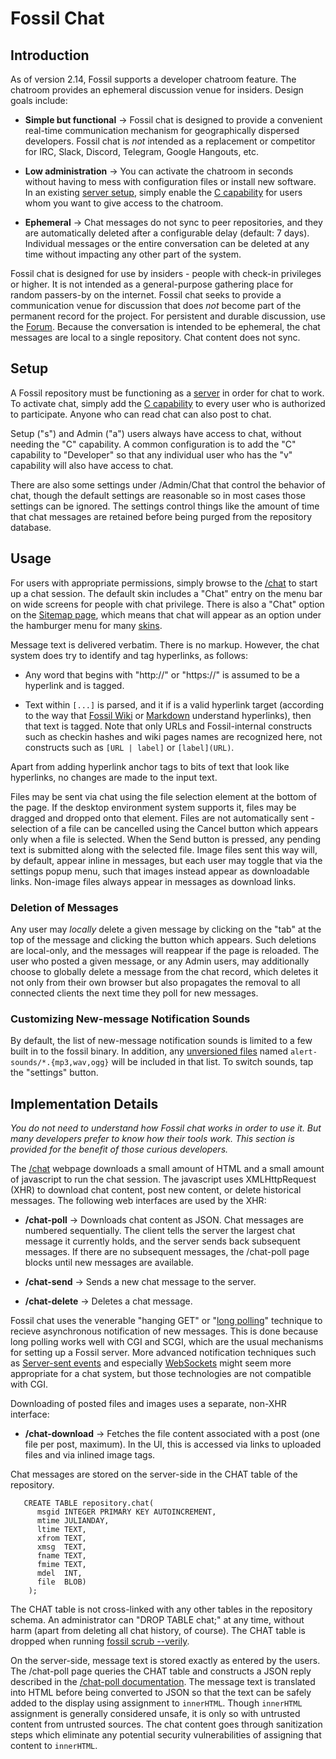 # Fossil Chat

## Introduction

As of version 2.14,
Fossil supports a developer chatroom feature.  The chatroom provides an
ephemeral discussion venue for insiders.  Design goals include:

  *  **Simple but functional** &rarr; Fossil chat is designed to provide a
     convenient real-time communication mechanism for geographically
     dispersed developers.  Fossil chat is *not* intended
     as a replacement or 
     competitor for IRC, Slack, Discord, Telegram, Google Hangouts, etc.

  *  **Low administration** &rarr;
     You can activate the chatroom in seconds without having to
     mess with configuration files or install new software.
     In an existing [server setup](./server/),
     simply enable the [C capability](/setup_ucap_list) for users
     whom you want to give access to the chatroom.

  *  **Ephemeral** &rarr;
     Chat messages do not sync to peer repositories, and they are
     automatically deleted after a configurable delay (default: 7 days).
     Individual messages or the entire conversation
     can be deleted at any time without impacting any other part
     of the system.

Fossil chat is designed for use by insiders - people with check-in
privileges or higher.  It is not intended as a general-purpose gathering
place for random passers-by on the internet. 
Fossil chat seeks to provide a communication venue for discussion
that does *not* become part of the permanent record for the project.
For persistent and durable discussion, use the [Forum](./forum.wiki).
Because the conversation is intended to be ephemeral, the chat messages
are local to a single repository.  Chat content does not sync.


## Setup

A Fossil repository must be functioning as a [server](./server/) in order
for chat to work.
To activate chat, simply add the [C capability](/setup_ucap_list)
to every user who is authorized to participate.  Anyone who can read chat
can also post to chat.

Setup ("s") and Admin ("a") users always have access to chat, without needing
the "C" capability.  A common configuration is to add the "C" capability
to "Developer" so that any individual user who has the "v" capability will
also have access to chat.

There are also some settings under /Admin/Chat that control the
behavior of chat, though the default settings are reasonable so in most
cases those settings can be ignored.  The settings control things like
the amount of time that chat messages are retained before being purged
from the repository database.

## Usage

For users with appropriate permissions, simply browse to the
[/chat](/help?cmd=/chat) to start up a chat session.  The default
skin includes a "Chat" entry on the menu bar on wide screens for
people with chat privilege.  There is also a "Chat" option on
the [Sitemap page](/sitemap), which means that chat will appear
as an option under the hamburger menu for many [skins](./customskin.md).

Message text is delivered verbatim.  There is no markup.  However,
the chat system does try to identify and tag hyperlinks, as follows:

  *  Any word that begins with "http://" or "https://" is assumed
     to be a hyperlink and is tagged.

  *  Text within `[...]` is parsed, and it if is a valid hyperlink
     target (according to the way that [Fossil Wiki](/wiki_rules) or
     [Markdown](/md_rules) understand hyperlinks), then that text is
     tagged. Note that only URLs and Fossil-internal constructs such
     as checkin hashes and wiki pages names are recognized here, not
     constructs such as `[URL | label]` or `[label](URL)`.

Apart from adding hyperlink anchor tags to bits of text that look
like hyperlinks, no changes are made to the input text.

Files may be sent via chat using the file selection element at the
bottom of the page. If the desktop environment system supports it,
files may be dragged and dropped onto that element. Files are not
automatically sent - selection of a file can be cancelled using the
Cancel button which appears only when a file is selected. When the
Send button is pressed, any pending text is submitted along with the
selected file. Image files sent this way will, by default, appear
inline in messages, but each user may toggle that via the settings
popup menu, such that images instead appear as downloadable links.
Non-image files always appear in messages as download links.

### Deletion of Messages

Any user may *locally* delete a given message by clicking on the "tab"
at the top of the message and clicking the button which appears. Such
deletions are local-only, and the messages will reappear if the page
is reloaded. The user who posted a given message, or any Admin users,
may additionally choose to globally delete a message from the chat
record, which deletes it not only from their own browser but also
propagates the removal to all connected clients the next time they
poll for new messages.

### <a id='notifications'></a>Customizing New-message Notification Sounds

By default, the list of new-message notification sounds is limited to
a few built in to the fossil binary. In addition, any
[unversioned files](./unvers.wiki) named `alert-sounds/*.{mp3,wav,ogg}`
will be included in that list. To switch sounds, tap the "settings"
button.

## Implementation Details

*You do not need to understand how Fossil chat works in order to use it.
But many developers prefer to know how their tools work.
This section is provided for the benefit of those curious developers.*

The [/chat](/help?cmd=/chat) webpage downloads a small amount of HTML
and a small amount of javascript to run the chat session.  The
javascript uses XMLHttpRequest (XHR) to download chat content, post
new content, or delete historical messages.  The following web
interfaces are used by the XHR:

  *  **/chat-poll** &rarr;
     Downloads chat content as JSON.
     Chat messages are numbered sequentially.
     The client tells the server the largest chat message it currently
     holds, and the server sends back subsequent messages.  If there
     are no subsequent messages, the /chat-poll page blocks until new
     messages are available.

  *  **/chat-send** &rarr;
     Sends a new chat message to the server.

  *  **/chat-delete** &rarr;
     Deletes a chat message.

Fossil chat uses the venerable "hanging GET" or 
"[long polling](wikipedia:/wiki/Push_technology#Long_polling)"
technique to recieve asynchronous notification of new messages.
This is done because long polling works well with CGI and SCGI,
which are the usual mechanisms for setting up a Fossil server.
More advanced notification techniques such as 
[Server-sent events](wikipedia:/wiki/Server-sent_events) and especially
[WebSockets](wikipedia:/wiki/WebSocket) might seem more appropriate for
a chat system, but those technologies are not compatible with CGI.

Downloading of posted files and images uses a separate, non-XHR interface:

  * **/chat-download** &rarr;
    Fetches the file content associated with a post (one file per
    post, maximum). In the UI, this is accessed via links to uploaded
    files and via inlined image tags.

Chat messages are stored on the server-side in the CHAT table of
the repository.

~~~
   CREATE TABLE repository.chat(
      msgid INTEGER PRIMARY KEY AUTOINCREMENT,
      mtime JULIANDAY,
      ltime TEXT,
      xfrom TEXT,
      xmsg  TEXT,
      fname TEXT,
      fmime TEXT,
      mdel  INT,
      file  BLOB)
    );
~~~

The CHAT table is not cross-linked with any other tables in the repository
schema.  An administrator can "DROP TABLE chat;" at any time, without
harm (apart from deleting all chat history, of course).  The CHAT table
is dropped when running [fossil scrub --verily](/help?cmd=scrub).

On the server-side, message text is stored exactly as entered by the
users.  The /chat-poll page queries the CHAT table and constructs a
JSON reply described in the [/chat-poll
documentation](/help?cmd=/chat-poll).  The message text is translated
into HTML before being converted to JSON so that the text can be
safely added to the display using assignment to `innerHTML`. Though
`innerHTML` assignment is generally considered unsafe, it is only so
with untrusted content from untrusted sources. The chat content goes
through sanitization steps which eliminate any potential security
vulnerabilities of assigning that content to `innerHTML`.

